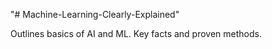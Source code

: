 "# Machine-Learning-Clearly-Explained" 

Outlines basics of AI and ML. Key facts and proven methods. 
